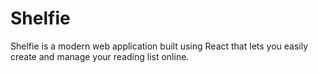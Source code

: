 # Shelfie
Shelfie is a modern web application built using React that lets you easily create and manage your reading list online. 
